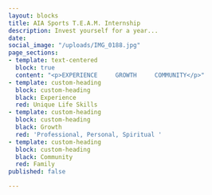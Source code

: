 ```yaml
---
layout: blocks
title: AIA Sports T.E.A.M. Internship
description: Invest yourself for a year...
date: 
social_image: "/uploads/IMG_0188.jpg"
page_sections:
- template: text-centered
  block: true
  content: "<p>EXPERIENCE     GROWTH     COMMUNITY</p>"
- template: custom-heading
  block: custom-heading
  black: Experience
  red: Unique Life Skills
- template: custom-heading
  block: custom-heading
  black: Growth
  red: 'Professional, Personal, Spiritual '
- template: custom-heading
  block: custom-heading
  black: Community
  red: Family
published: false

---
```

